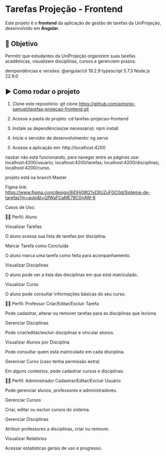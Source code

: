 
# Tarefas Projeção - Frontend

Este projeto é o **frontend** da aplicação de gestão de tarefas da UniProjeção, desenvolvido em **Angular**.

## 🎯 Objetivo

Permitir que estudantes da UniProjeção organizem suas tarefas acadêmicas, visualizem disciplinas, cursos e gerenciem prazos.

dempendências e versôes:
@angular/cli                    19.2.9
typescript                      5.7.3
Node.js                         22.9.0

## ▶️ Como rodar o projeto

1. Clone este repositório:  git clone https://github.com/antonio-samuel/tarefas-projecao-frontend.git

2.  Acesse a pasta do projeto: cd tarefas-projecao-frontend

3. Instale as dependências(se necessário): npm install

4. Inicie o servidor de desenvolvimento: ng serve

5.   Acesse a aplicação em: http://localhost:4200 

  navbar não está funcionando, para navegar entre as páginas use: 
  localhost:4200/usuario;
  localhost:4200/tarefas;
  localhost:4200/disciplinas;
  localhost:4200/curso.

  projeto está na branch Master

  Figma link: https://www.figma.com/design/8jDHj08t21vDlIUZuFGC0d/Sistema-de-tarefas?m=auto&t=QfWaFCaME78C0nAW-6
  
  Casos de Uso:

🧑‍🎓 Perfil: Aluno

Visualizar Tarefas

O aluno acessa sua lista de tarefas por disciplina.

Marcar Tarefa como Concluída

O aluno marca uma tarefa como feita para acompanhamento.

Visualizar Disciplinas

O aluno pode ver a lista das disciplinas em que está matriculado.

Visualizar Curso

O aluno pode consultar informações básicas do seu curso.

🧑‍🏫 Perfil: Professor
Criar/Editar/Excluir Tarefa

Pode cadastrar, alterar ou remover tarefas para as disciplinas que leciona.

Gerenciar Disciplinas

Pode criar/editar/excluir disciplinas e vincular alunos.

Visualizar Alunos por Disciplina

Pode consultar quem está matriculado em cada disciplina.

Gerenciar Curso (caso tenha permissão extra)

Em alguns contextos, pode cadastrar cursos e disciplinas.

👨‍💼 Perfil: Administrador
Cadastrar/Editar/Excluir Usuário

Pode gerenciar alunos, professores e administradores.

Gerenciar Cursos

Criar, editar ou excluir cursos do sistema.

Gerenciar Disciplinas

Atribuir professores a disciplinas, criar ou remover.

Visualizar Relatórios

Acessar estatísticas gerais de uso e progresso.
  
